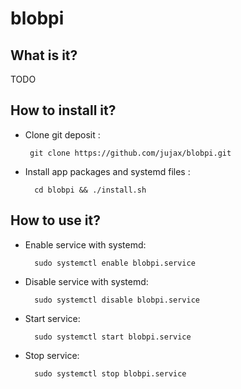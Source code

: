 # blobpi

  

## What is it?
 TODO
  

## How to install it?

 - Clone git deposit :

        git clone https://github.com/jujax/blobpi.git
        
- Install app packages and systemd files :
    
        cd blobpi && ./install.sh

## How to use it?
- Enable service with systemd:

        sudo systemctl enable blobpi.service

- Disable service with systemd:

        sudo systemctl disable blobpi.service

- Start service:

        sudo systemctl start blobpi.service

- Stop service:

        sudo systemctl stop blobpi.service
